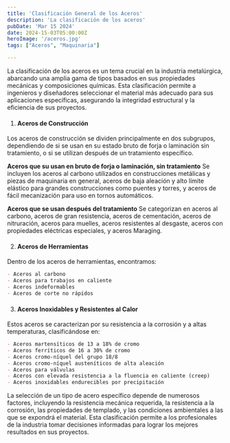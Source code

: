 ```yaml
---
title: 'Clasificación General de los Aceros'
description: 'La clasificación de los aceros'
pubDate: 'Mar 15 2024'
date: 2024-15-03T05:00:00Z
heroImage: '/aceros.jpg'
tags: ["Aceros", "Maquinaria"]

---
```


La clasificación de los aceros es un tema crucial en la industria metalúrgica, abarcando una amplia gama de tipos basados en sus propiedades mecánicas y composiciones químicas. Esta clasificación permite a ingenieros y diseñadores seleccionar el material más adecuado para sus aplicaciones específicas, asegurando la integridad estructural y la eficiencia de sus proyectos.

1. #### Aceros de Construcción

Los aceros de construcción se dividen principalmente en dos subgrupos, dependiendo de si se usan en su estado bruto de forja o laminación sin tratamiento, o si se utilizan después de un tratamiento específico.

**Aceros que su usan en bruto de forja o laminación, sin tratamiento** Se incluyen los aceros al carbono utilizados en construcciones metálicas y piezas de maquinaria en general, aceros de baja aleación y alto límite elástico para grandes construcciones como puentes y torres, y aceros de fácil mecanización para uso en tornos automáticos.

**Aceros que se usan después del tratamiento** Se categorizan en aceros al carbono, aceros de gran resistencia, aceros de cementación, aceros de nitruración, aceros para muelles, aceros resistentes al desgaste, aceros con propiedades eléctricas especiales, y aceros Maraging.


2. #### Aceros de Herramientas

Dentro de los aceros de herramientas, encontramos:
```markdown
- Aceros al carbono
- Aceros para trabajos en caliente
- Aceros indeformables
- Aceros de corte no rápidos
```

3. #### Aceros Inoxidables y Resistentes al Calor

Estos aceros se caracterizan por su resistencia a la corrosión y a altas temperaturas, clasificándose en:

```markdown
- Aceros martensíticos de 13 a 18% de cromo
- Aceros ferríticos de 16 a 30% de cromo
- Aceros cromo-níquel del grupo 18/8
- Aceros cromo-níquel austeníticos de alta aleación
- Aceros para válvulas
- Aceros con elevada resistencia a la fluencia en caliente (creep)
- Aceros inoxidables endurecibles por precipitación 
```

La selección de un tipo de acero específico depende de numerosos factores, incluyendo la resistencia mecánica requerida, la resistencia a la corrosión, las propiedades de templado, y las condiciones ambientales a las que se expondrá el material. Esta clasificación permite a los profesionales de la industria tomar decisiones informadas para lograr los mejores resultados en sus proyectos.